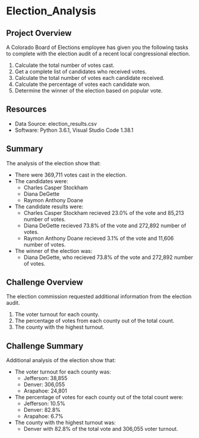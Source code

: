 # Election_Analysis

## Project Overview
A Colorado Board of Elections employee has given you the following tasks to complete with the election audit of a recent local congressional election.

1. Calculate the total number of votes cast.
2. Get a complete list of candidates who received votes.
3. Calculate the total number of votes each candidate received.
4. Calculate the percentage of votes each candidate won.
5. Determine the winner of the election based on popular vote.

## Resources
- Data Source: election_results.csv
- Software: Python 3.6.1, Visual Studio Code 1.38.1

## Summary
The analysis of the election show that:
- There were 369,711 votes cast in the election.
- The candidates were:
    - Charles Casper Stockham
    - Diana DeGette
    - Raymon Anthony Doane
- The candidate results were:
    - Charles Casper Stockham recieved 23.0% of the vote and 85,213 number of votes.
    - Diana DeGette recieved 73.8% of the vote and 272,892 number of votes.
    - Raymon Anthony Doane recieved 3.1% of the vote and 11,606 number of votes.
- The winner of the election was:
    - Diana DeGette, who recieved 73.8% of the vote and 272,892 number of votes.

## Challenge Overview
The election commission requested additional information from the election audit.

1. The voter turnout for each county.
2. The percentage of votes from each county out of the total count. 
3. The county with the highest turnout.

## Challenge Summary
Additional analysis of the election show that:
- The voter turnout for each county was:
    - Jefferson: 38,855
    - Denver: 306,055
    - Arapahoe: 24,801
- The percentage of votes for each county out of the total count were:
    - Jefferson: 10.5%
    - Denver: 82.8%
    - Arapahoe: 6.7%
- The county with the highest turnout was:
    - Denver with 82.8% of the total vote and 306,055 voter turnout.
